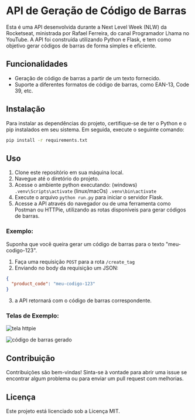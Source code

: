 # API de Geração de Código de Barras

Esta é uma API desenvolvida durante a Next Level Week (NLW) da Rocketseat, ministrada por Rafael Ferreira, do canal Programador Lhama no YouTube. A API foi construída utilizando Python e Flask, e tem como objetivo gerar códigos de barras de forma simples e eficiente.

## Funcionalidades

- Geração de código de barras a partir de um texto fornecido.
- Suporte a diferentes formatos de código de barras, como EAN-13, Code 39, etc.

## Instalação
Para instalar as dependências do projeto, certifique-se de ter o Python e o pip instalados em seu sistema. Em seguida, execute o seguinte comando:

```bash
pip install -r requirements.txt
```

## Uso
1. Clone este repositório em sua máquina local.
2. Navegue até o diretório do projeto.
3. Acesse o ambiente python executando:
  (windows) `.venv\Scripts\activate` 
  (linux/macOs) `.venv\bin\activate`
4. Execute o arquivo `python run.py` para iniciar o servidor Flask.
5. Acesse a API através do navegador ou de uma ferramenta como Postman ou HTTPie, utilizando as rotas disponíveis para gerar códigos de barras.

### Exemplo:
Suponha que você queira gerar um código de barras para o texto "meu-codigo-123".

1. Faça uma requisição `POST` para a rota `/create_tag` 
2. Enviando no body da requisição um JSON:
  ```json
  {
    "product_code": "meu-codigo-123"
  }
  ```
3. a API retornará com o código de barras correspondente.

### Telas de Exemplo:
![tela httpie]("https://raw.githubusercontent.com/huannvictor/nlwExpert-Python/main/tela-httpie.png")

![código de barras gerado]("https://raw.githubusercontent.com/huannvictor/nlwExpert-Python/main/meu-codigo-123.png")

## Contribuição
Contribuições são bem-vindas! Sinta-se à vontade para abrir uma issue se encontrar algum problema ou para enviar um pull request com melhorias.

## Licença
Este projeto está licenciado sob a Licença MIT.

